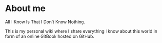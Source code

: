 # About me

All I Know Is That I Don’t Know Nothing.

This is my personal wiki where I share everything I know about this world in form of an online GitBook hosted on GitHub.
